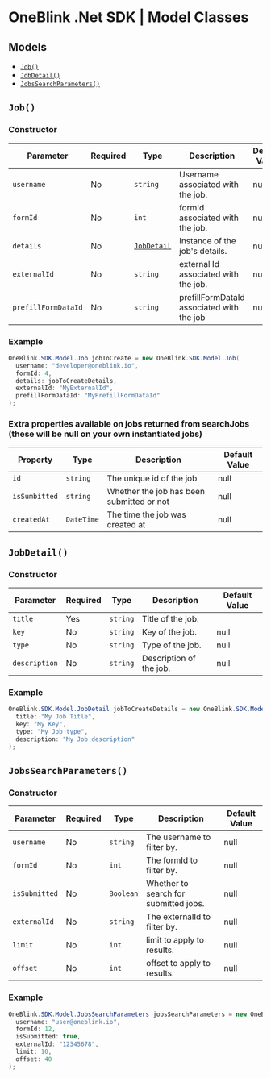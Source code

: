 # OneBlink .Net SDK | Model Classes

## Models

-   [`Job()`](<#Job()>)
-   [`JobDetail()`](<#JobDetails()>)
-   [`JobsSearchParameters()`](<#JobsSearchParameters()>)

## `Job()`

### Constructor

| Parameter           | Required | Type                          | Description                               | Default Value |
| ------------------- | -------- | ----------------------------- | ----------------------------------------- | ------------- |
| `username`          | No       | `string`                      | Username associated with the job.         | null          |
| `formId`            | No       | `int`                         | formId associated with the job.           | null          |
| `details`           | No       | [`JobDetail`](<#JobDetail()>) | Instance of the job's details.            | null          |
| `externalId`        | No       | `string`                      | external Id associated with the job.      | null          |
| `prefillFormDataId` | No       | `string`                      | prefillFormDataId associated with the job | null          |

### Example

```c#
OneBlink.SDK.Model.Job jobToCreate = new OneBlink.SDK.Model.Job(
  username: "developer@oneblink.io",
  formId: 4,
  details: jobToCreateDetails,
  externalId: "MyExternalId",
  prefillFormDataId: "MyPrefillFormDataId"
);

```

### Extra properties available on jobs returned from searchJobs (these will be null on your own instantiated jobs)

| Property      | Type       | Description                               | Default Value |
| ------------- | ---------- | ----------------------------------------- | ------------- |
| `id`          | `string`   | The unique id of the job                  | null          |
| `isSumbitted` | `string`   | Whether the job has been submitted or not | null          |
| `createdAt`   | `DateTime` | The time the job was created at           | null          |

## `JobDetail()`

### Constructor

| Parameter     | Required | Type     | Description             | Default Value |
| ------------- | -------- | -------- | ----------------------- | ------------- |
| `title`       | Yes      | `string` | Title of the job.       |               |
| `key`         | No       | `string` | Key of the job.         | null          |
| `type`        | No       | `string` | Type of the job.        | null          |
| `description` | No       | `string` | Description of the job. | null          |

### Example

```c#
OneBlink.SDK.Model.JobDetail jobToCreateDetails = new OneBlink.SDK.Model.JobDetail(
  title: "My Job Title",
  key: "My Key",
  type: "My Job type",
  description: "My Job description"
);

```

## `JobsSearchParameters()`

### Constructor

| Parameter     | Required | Type      | Description                           | Default Value |
| ------------- | -------- | --------- | ------------------------------------- | ------------- |
| `username`    | No       | `string`  | The username to filter by.            | null          |
| `formId`      | No       | `int`     | The formId to filter by.              | null          |
| `isSubmitted` | No       | `Boolean` | Whether to search for submitted jobs. | null          |
| `externalId`  | No       | `string`  | The externalId to filter by.          | null          |
| `limit`       | No       | `int`     | limit to apply to results.            | null          |
| `offset`      | No       | `int`     | offset to apply to results.           | null          |

### Example

```c#
OneBlink.SDK.Model.JobsSearchParameters jobsSearchParameters = new OneBlink.SDK.Model.JobsSearchParameters(
  username: "user@oneblink.io",
  formId: 12,
  isSubmitted: true,
  externalId: "12345678",
  limit: 10,
  offset: 40
);

```
